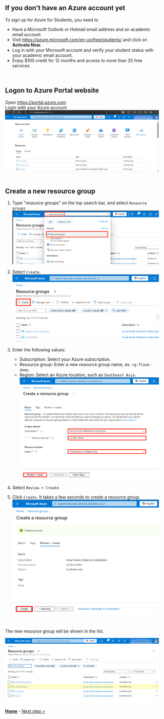## If you don't have an Azure account yet
To sign up for Azure for Students, you need to
* Have a Microsoft Outlook or Hotmail email address and an academic email account.
* Visit https://azure.microsoft.com/en-us/free/students/ and click on **Activate Now**.
* Log in with your Microsoft account and verify your student status with your academic email account.
* Enjoy $100 credit for 12 months and access to more than 25 free services.

<br>

## Logon to Azure Portal website
Open https://portal.azure.com <br>
Login with your Azure account <br>
![Azure Portal Website](Azure_Portal.png)
<br>
<br>

## Create a new resource group
1. Type "resource groups" on the top search bar, and select `Resource groups`
   ![select "Resource groups"](select_resource_groups.png)
   
2. Select `Create`.<br>
   ![select "Create"](select_create_resource_groups.png)
  
4. Enter the following values:
   * Subscription:  Select your Azure subscription.
   * Resource group:  Enter a new resource group name, ex. `rg-flask-demo`.
   * Region:  Select an Azure location, such as `Southeast Asia`.<br>
   ![Enter values](create_a_resource_group.png)

5. Select `Review + Create`

6. Click `Create`. It takes a few seconds to create a resource group.<br>
   ![Click "Create"](create_a_resource_group2.png)
<br>

The new resource group will be shown in the list.<br>

![Resource groups](list_resource_groups.png)

**[Home](../README.md)** - [Next step >](../Step.1/Create_PostgreSQL_database.md)

